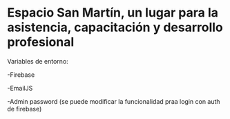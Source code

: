 # Espacio San Martín, un lugar para la asistencia, capacitación y desarrollo profesional

Variables de entorno:

-Firebase

-EmailJS

-Admin password (se puede modificar la funcionalidad praa login con auth de firebase)